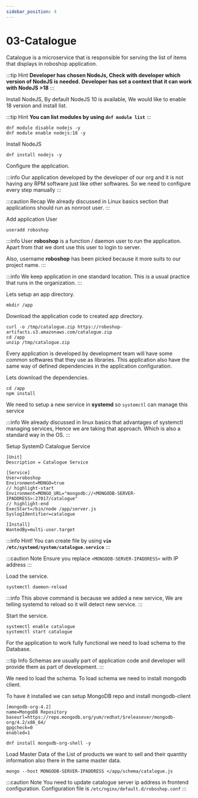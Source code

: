 ```yaml
---
sidebar_position: 4
---
```


# 03-Catalogue

Catalogue is a microservice that is responsible for serving the list of items that displays in roboshop application.

:::tip Hint
**Developer has chosen NodeJs, Check with developer which version of NodeJS is needed.**
**Developer has set a context that it can work with NodeJS >18**
:::

Install NodeJS, By default NodeJS 10 is available, We would like to enable 18 version and install list.

:::tip Hint
**You can list modules by using `dnf module list`**
:::

```shell 
dnf module disable nodejs -y
dnf module enable nodejs:18 -y
```

Install NodeJS 

```shell 
dnf install nodejs -y
```

Configure the application.

:::info 
Our application developed by the developer of our org and it is not having any RPM software just like other softwares. So we need to configure every step manually
:::

:::caution Recap
We already discussed in Linux basics section that applications should run as nonroot user.
:::

Add application User

```shell 
useradd roboshop
```

:::info 
User **roboshop** is a function / daemon user to run the application. Apart from that we dont use this user to login to server.

Also, username **roboshop** has been picked because it more suits to our project name.
:::

:::info
We keep application in one standard location. This is a usual practice that runs in the organization.
:::

Lets setup an app directory. 

```shell
mkdir /app 
```

Download the application code to created app directory. 

```shell
curl -o /tmp/catalogue.zip https://roboshop-artifacts.s3.amazonaws.com/catalogue.zip 
cd /app 
unzip /tmp/catalogue.zip
```

Every application is developed by development team will have some common softwares that they use as libraries. This application also have the same way of defined dependencies in the application configuration.

Lets download the dependencies. 

```shell 
cd /app 
npm install 
```

We need to setup a new service in **systemd** so `systemctl` can manage this service

:::info
We already discussed in linux basics that advantages of systemctl managing services, Hence we are taking that approach. Which is also a standard way in the OS. 
:::


Setup SystemD Catalogue Service 

```unit file (systemd) title=/etc/systemd/system/catalogue.service
[Unit]
Description = Catalogue Service

[Service]
User=roboshop
Environment=MONGO=true
// highlight-start
Environment=MONGO_URL="mongodb://<MONGODB-SERVER-IPADDRESS>:27017/catalogue"
// highlight-end
ExecStart=/bin/node /app/server.js
SyslogIdentifier=catalogue

[Install]
WantedBy=multi-user.target
```

:::info
Hint! You can create file by using **`vim /etc/systemd/system/catalogue.service`**
:::

:::caution Note
Ensure you replace `<MONGODB-SERVER-IPADDRESS>` with IP address
:::

Load the service.

```shell 
systemctl daemon-reload
```

:::info 
This above command is because we added a new service, We are telling systemd to reload so it will detect new service.
:::

Start the service.

```shell 
systemctl enable catalogue 
systemctl start catalogue
```

For the application to work fully functional we need to load schema to the Database.

:::tip Info
Schemas are usually part of application code and developer will provide them as part of development.
:::

We need to load the schema. To load schema we need to install mongodb client. 

To have it installed we can setup MongoDB repo and install mongodb-client  

``` shell title=/etc/yum.repos.d/mongo.repo
[mongodb-org-4.2]
name=MongoDB Repository
baseurl=https://repo.mongodb.org/yum/redhat/$releasever/mongodb-org/4.2/x86_64/
gpgcheck=0
enabled=1
```

```shell 
dnf install mongodb-org-shell -y
```


Load Master Data of the List of products we want to sell and their quantity information also there in the same master data. 

```shell 
mongo --host MONGODB-SERVER-IPADDRESS </app/schema/catalogue.js
```

:::caution Note
You need to update catalogue server ip address in frontend configuration. 
Configuration file is `/etc/nginx/default.d/roboshop.conf` 
:::
